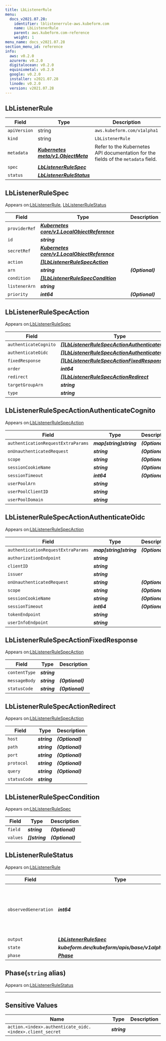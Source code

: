 ```yaml
---
title: LbListenerRule
menu:
  docs_v2021.07.28:
    identifier: lblistenerrule-aws.kubeform.com
    name: LbListenerRule
    parent: aws.kubeform.com-reference
    weight: 1
menu_name: docs_v2021.07.28
section_menu_id: reference
info:
  aws: v0.2.0
  azurerm: v0.2.0
  digitalocean: v0.2.0
  equinixmetal: v0.2.0
  google: v0.2.0
  installer: v2021.07.28
  linode: v0.2.0
  version: v2021.07.28
---
```


## LbListenerRule
| Field | Type | Description |
| ------ | ----- | ----------- |
| `apiVersion` | string | `aws.kubeform.com/v1alpha1` |
|    `kind` | string | `LbListenerRule` |
| `metadata` | ***[Kubernetes meta/v1.ObjectMeta](https://v1-18.docs.kubernetes.io/docs/reference/generated/kubernetes-api/v1.18/#objectmeta-v1-meta)***|Refer to the Kubernetes API documentation for the fields of the `metadata` field.|
| `spec` | ***[LbListenerRuleSpec](#lblistenerrulespec)***||
| `status` | ***[LbListenerRuleStatus](#lblistenerrulestatus)***||
## LbListenerRuleSpec

Appears on:[LbListenerRule](#lblistenerrule), [LbListenerRuleStatus](#lblistenerrulestatus)

| Field | Type | Description |
| ------ | ----- | ----------- |
| `providerRef` | ***[Kubernetes core/v1.LocalObjectReference](https://v1-18.docs.kubernetes.io/docs/reference/generated/kubernetes-api/v1.18/#localobjectreference-v1-core)***||
| `id` | ***string***||
| `secretRef` | ***[Kubernetes core/v1.LocalObjectReference](https://v1-18.docs.kubernetes.io/docs/reference/generated/kubernetes-api/v1.18/#localobjectreference-v1-core)***||
| `action` | ***[[]LbListenerRuleSpecAction](#lblistenerrulespecaction)***||
| `arn` | ***string***| ***(Optional)*** |
| `condition` | ***[[]LbListenerRuleSpecCondition](#lblistenerrulespeccondition)***||
| `listenerArn` | ***string***||
| `priority` | ***int64***| ***(Optional)*** |
## LbListenerRuleSpecAction

Appears on:[LbListenerRuleSpec](#lblistenerrulespec)

| Field | Type | Description |
| ------ | ----- | ----------- |
| `authenticateCognito` | ***[[]LbListenerRuleSpecActionAuthenticateCognito](#lblistenerrulespecactionauthenticatecognito)***| ***(Optional)*** |
| `authenticateOidc` | ***[[]LbListenerRuleSpecActionAuthenticateOidc](#lblistenerrulespecactionauthenticateoidc)***| ***(Optional)*** |
| `fixedResponse` | ***[[]LbListenerRuleSpecActionFixedResponse](#lblistenerrulespecactionfixedresponse)***| ***(Optional)*** |
| `order` | ***int64***| ***(Optional)*** |
| `redirect` | ***[[]LbListenerRuleSpecActionRedirect](#lblistenerrulespecactionredirect)***| ***(Optional)*** |
| `targetGroupArn` | ***string***| ***(Optional)*** |
| `type` | ***string***||
## LbListenerRuleSpecActionAuthenticateCognito

Appears on:[LbListenerRuleSpecAction](#lblistenerrulespecaction)

| Field | Type | Description |
| ------ | ----- | ----------- |
| `authenticationRequestExtraParams` | ***map[string]string***| ***(Optional)*** |
| `onUnauthenticatedRequest` | ***string***| ***(Optional)*** |
| `scope` | ***string***| ***(Optional)*** |
| `sessionCookieName` | ***string***| ***(Optional)*** |
| `sessionTimeout` | ***int64***| ***(Optional)*** |
| `userPoolArn` | ***string***||
| `userPoolClientID` | ***string***||
| `userPoolDomain` | ***string***||
## LbListenerRuleSpecActionAuthenticateOidc

Appears on:[LbListenerRuleSpecAction](#lblistenerrulespecaction)

| Field | Type | Description |
| ------ | ----- | ----------- |
| `authenticationRequestExtraParams` | ***map[string]string***| ***(Optional)*** |
| `authorizationEndpoint` | ***string***||
| `clientID` | ***string***||
| `issuer` | ***string***||
| `onUnauthenticatedRequest` | ***string***| ***(Optional)*** |
| `scope` | ***string***| ***(Optional)*** |
| `sessionCookieName` | ***string***| ***(Optional)*** |
| `sessionTimeout` | ***int64***| ***(Optional)*** |
| `tokenEndpoint` | ***string***||
| `userInfoEndpoint` | ***string***||
## LbListenerRuleSpecActionFixedResponse

Appears on:[LbListenerRuleSpecAction](#lblistenerrulespecaction)

| Field | Type | Description |
| ------ | ----- | ----------- |
| `contentType` | ***string***||
| `messageBody` | ***string***| ***(Optional)*** |
| `statusCode` | ***string***| ***(Optional)*** |
## LbListenerRuleSpecActionRedirect

Appears on:[LbListenerRuleSpecAction](#lblistenerrulespecaction)

| Field | Type | Description |
| ------ | ----- | ----------- |
| `host` | ***string***| ***(Optional)*** |
| `path` | ***string***| ***(Optional)*** |
| `port` | ***string***| ***(Optional)*** |
| `protocol` | ***string***| ***(Optional)*** |
| `query` | ***string***| ***(Optional)*** |
| `statusCode` | ***string***||
## LbListenerRuleSpecCondition

Appears on:[LbListenerRuleSpec](#lblistenerrulespec)

| Field | Type | Description |
| ------ | ----- | ----------- |
| `field` | ***string***| ***(Optional)*** |
| `values` | ***[]string***| ***(Optional)*** |
## LbListenerRuleStatus

Appears on:[LbListenerRule](#lblistenerrule)

| Field | Type | Description |
| ------ | ----- | ----------- |
| `observedGeneration` | ***int64***| ***(Optional)*** Resource generation, which is updated on mutation by the API Server.|
| `output` | ***[LbListenerRuleSpec](#lblistenerrulespec)***| ***(Optional)*** |
| `state` | ***kubeform.dev/kubeform/apis/base/v1alpha1.State***| ***(Optional)*** |
| `phase` | ***[Phase](#phase)***| ***(Optional)*** |
## Phase(`string` alias)

Appears on:[LbListenerRuleStatus](#lblistenerrulestatus)

---
## Sensitive Values
| Name | Type | Description |
|------|------|-------------|
| `action.<index>.authenticate_oidc.<index>.client_secret` | ***string*** ||
